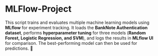 # MLFlow-Project

This script trains and evaluates multiple machine learning models using **MLflow** for experiment tracking. It loads the **BankNote Authentication dataset**, performs **hyperparameter tuning** for three models (**Random Forest, Logistic Regression, and SVM**), and logs the results in **MLflow UI** for comparison. The best-performing model can then be used for predictions. 🚀
